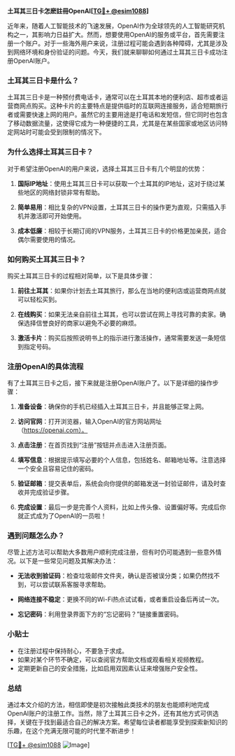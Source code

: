 **土耳其三日卡怎麽註冊OpenAI[[TG💪+ @esim1088](https://t.me/s/esim1088)]**

近年来，随着人工智能技术的飞速发展，OpenAI作为全球领先的人工智能研究机构之一，其影响力日益扩大。然而，想要使用OpenAI的服务或平台，首先需要注册一个账户。对于一些海外用户来说，注册过程可能会遇到各种障碍，尤其是涉及到网络环境和身份验证的问题。今天，我们就来聊聊如何通过土耳其三日卡成功注册OpenAI账户。

### 土耳其三日卡是什么？

土耳其三日卡是一种预付费电话卡，通常可以在土耳其本地的便利店、超市或者运营商网点购买。这种卡片的主要特点是提供临时的互联网连接服务，适合短期旅行者或需要快速上网的用户。虽然它的主要用途是打电话和发短信，但它同时也包含了移动数据流量，这使得它成为一种便捷的工具，尤其是在某些国家或地区访问特定网站时可能会受到限制的情况下。

### 为什么选择土耳其三日卡？

对于希望注册OpenAI的用户来说，选择土耳其三日卡有几个明显的优势：

1. **国际IP地址**：使用土耳其三日卡可以获取一个土耳其的IP地址，这对于绕过某些地区的网络封锁非常有帮助。
   
2. **简单易用**：相比复杂的VPN设置，土耳其三日卡的操作更为直观，只需插入手机并激活即可开始使用。

3. **成本低廉**：相较于长期订阅的VPN服务，土耳其三日卡的价格更加亲民，适合偶尔需要使用的情况。

### 如何购买土耳其三日卡？

购买土耳其三日卡的过程相对简单，以下是具体步骤：

1. **前往土耳其**：如果你计划去土耳其旅行，那么在当地的便利店或运营商网点就可以轻松买到。

2. **在线购买**：如果无法亲自前往土耳其，也可以尝试在网上寻找可靠的卖家。确保选择信誉良好的商家以避免不必要的麻烦。

3. **激活卡片**：购买后按照说明书上的指示进行激活操作，通常需要发送一条短信到指定号码。

### 注册OpenAI的具体流程

有了土耳其三日卡之后，接下来就是注册OpenAI账户了。以下是详细的操作步骤：

1. **准备设备**：确保你的手机已经插入土耳其三日卡，并且能够正常上网。

2. **访问官网**：打开浏览器，输入OpenAI的官方网站网址（https://openai.com）。

3. **点击注册**：在首页找到“注册”按钮并点击进入注册页面。

4. **填写信息**：根据提示填写必要的个人信息，包括姓名、邮箱地址等。注意选择一个安全且容易记住的密码。

5. **验证邮箱**：提交表单后，系统会向你提供的邮箱发送一封验证邮件，请及时查收并完成验证步骤。

6. **完成设置**：最后一步是完善个人资料，比如上传头像、设置偏好等。完成后你就正式成为了OpenAI的一员啦！

### 遇到问题怎么办？

尽管上述方法可以帮助大多数用户顺利完成注册，但有时仍可能遇到一些意外情况。以下是一些常见问题及其解决办法：

- **无法收到验证码**：检查垃圾邮件文件夹，确认是否被误分类；如果仍然找不到，可以尝试联系客服寻求帮助。
  
- **网络连接不稳定**：更换不同的Wi-Fi热点试试看，或者重启设备后再试一次。

- **忘记密码**：利用登录界面下方的“忘记密码？”链接重置密码。

### 小贴士

- 在注册过程中保持耐心，不要急于求成。
- 如果对某个环节不确定，可以查阅官方帮助文档或观看相关视频教程。
- 定期更新自己的安全措施，比如启用双因素认证来增强账户安全性。

### 总结

通过本文介绍的方法，相信即使是初次接触此类技术的朋友也能顺利地完成OpenAI账户的注册工作。当然，除了土耳其三日卡之外，还有其他方式可供选择，关键在于找到最适合自己的解决方案。希望每位读者都能享受到探索新知识的乐趣，在这个充满无限可能的时代里不断进步！

[[TG💪+ @esim1088](https://t.me/s/esim1088) ![Image](https://i.postimg.cc/4NQfJmqS/Snipaste-2025-05-13-00-14-12.png)]